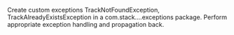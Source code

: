 Create custom exceptions TrackNotFoundException, TrackAlreadyExistsException in a
com.stack....exceptions package. Perform appropriate exception handling and propagation back.
